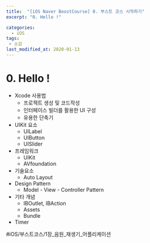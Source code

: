 ```yaml
---
title:  "[iOS Naver BoostCourse] 0. 부스트 코스 시작하기"
excerpt: "0. Hello !"

categories:
  - iOS
tags:
 - 소감
last_modified_at: 2020-01-13
---
```

# 0. Hello !
* Xcode 사용법
    * 프로젝트 생성 및 코드작성
    * 인터페이스 빌더를 활용한 UI 구성
    * 유용한 단축기
* UIKit 요소
    * UILabel
    * UIButton
    * UISlider
* 프레임워크
    * UIKit
    * AVfoundation
* 기술요소
    * Auto Layout
* Design Pattern
    * Model - View - Controller Pattern
* 기타 개념
    * IBOutlet, IBAction
    * Assets
    * Bundle
* Timer  

#iOS/부스트코스/1장_음원_재생기_어플리케이션
